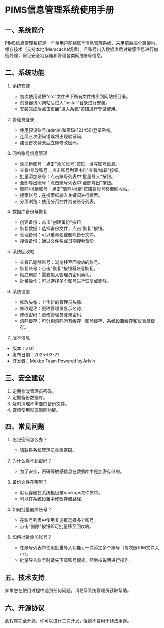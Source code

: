# PIMS信息管理系统使用手册

## 一、系统简介

PIMS信息管理系统是一个单用户网络账号信息管理系统，采用前后端分离架构、缓存技术（支持本地/Memcache切换），且账号出入数据库后对敏感信息进行加密处理，保证安全地存储和管理各类网络账号信息。

## 二、系统功能

1. 系统安装 
   - 初次使用请把"src"文件夹下所有文件拷贝到网站根目录。
   - 浏览器访问网站后进入"install"目录进行安装。
   - 安装完成后点击页面"进入系统"按钮进行登录使用。

2. 管理员登录
   - 使用预设账号(admin)和密码(123456)登录系统。
   - 连续三次密码错误将出现验证码。
   - 建议首次登录后立即修改密码。

3. 网络账号信息管理
   - 添加新账号：点击"添加账号"按钮，填写账号信息。
   - 查看/修改账号：点击账号列表中的"查看/编辑"按钮。
   - 批量添加账号：点击账号列表中"批量导入"按钮。
   - 全部导出账号：点击账号列表中"全部导出"按钮。
   - 删除/批量账号：点击"删除/批量"按钮将账号移至回收站。
   - 搜索账号：在搜索框输入关键词进行搜索。
   - 分页浏览：使用分页控件浏览账号列表。

4. 数据库备份与恢复
   - 创建备份：点击"创建备份"按钮。
   - 恢复数据：选择备份文件，点击"恢复"按钮。
   - 管理备份：可以重命名或删除备份文件。
   - 搜索备份：通过文件名或日期搜索备份。

5. 系统回收站
   - 查看已删除账号：浏览移至回收站的账号。
   - 恢复账号：点击"恢复"按钮将账号恢复。
   - 彻底删除：需要输入管理员密码确认。
   - 批量操作：可以选择多个账号进行恢复或删除。

6. 系统设置
   - 修改头像：上传新的管理员头像。
   - 修改昵称：更改管理员显示名称。
   - 修改密码：更改管理员登录密码。
   - 清除缓存：可分别清除所有缓存、账号缓存、系统设置缓存和仪表盘缓存。
   
 7. 版本信息
   - 版本：v1.0
   - 发布日期：2025-03-21
   - 开发者：Mekbo Team Powered by Arlvin

## 三、安全建议

1. 定期修改管理员密码。
2. 定期备份数据库。
3. 及时清理不需要的备份文件。
4. 谨慎使用彻底删除功能。

## 四、常见问题

1. 忘记密码怎么办？
   - 请联系系统管理员重置密码。

2. 为什么看不到密码？
   - 为了安全，密码等敏感信息在数据库中是加密存储的。

3. 备份文件在哪里？
   - 默认存储在系统根目录backups文件夹中。
   - 可以在系统设置中修改存储路径。

4. 如何批量删除账号？
   - 在账号列表中使用复选框选择多个账号。
   - 点击"删除"按钮即可批量移至回收站。
   
5. 如何批量添加账号？
   - 在账号列表中使用批量导入功能可一次添加多个账号（每次限10M文件大小）。
   - 批量导入账号时请先下载账号模板，然后按说明进行操作。

## 五、技术支持

如果您在使用过程中遇到任何问题，请联系系统管理员获取帮助。

## 六、开源协议
此程序完全开源，你可以进行二次开发，但请不要用于非法用途。
